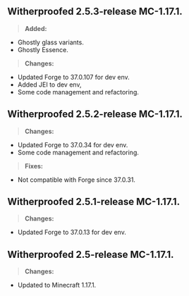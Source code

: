## **Witherproofed 2.5.3-release MC-1.17.1.**
>**Added:**
- Ghostly glass variants.
- Ghostly Essence.
>**Changes:**
- Updated Forge to 37.0.107 for dev env.
- Added JEI to dev env,
- Some code management and refactoring.

## **Witherproofed 2.5.2-release MC-1.17.1.**
>**Changes:**
- Updated Forge to 37.0.34 for dev env.
- Some code management and refactoring.
>**Fixes:**
- Not compatible with Forge since 37.0.31.

## **Witherproofed 2.5.1-release MC-1.17.1.**
>**Changes:**
- Updated Forge to 37.0.13 for dev env.

## **Witherproofed 2.5-release MC-1.17.1.**
>**Changes:**
- Updated to Minecraft 1.17.1.
